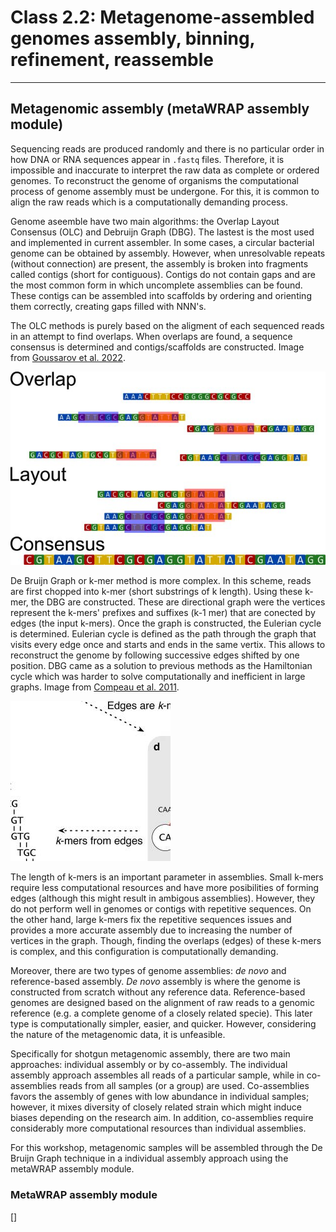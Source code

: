 # Class 2.2: Metagenome-assembled genomes assembly, binning, refinement, reassemble

- - - -

## Metagenomic assembly (metaWRAP assembly module)

Sequencing reads are produced randomly and there is no particular order in how DNA or RNA sequences appear in `.fastq` files. Therefore, it is impossible and inaccurate to interpret the raw data as complete or ordered genomes. To reconstruct the genome of organisms the computational process of genome assembly must be undergone. For this, it is common to align the raw reads which is a computationally demanding process.

Genome aseemble have two main algorithms: the Overlap Layout Consensus (OLC) and Debruijn Graph (DBG). The lastest is the most used and implemented in current assembler. In some cases, a circular bacterial genome can be obtained by assembly. However, when unresolvable repeats (without connection) are present, the assembly is broken into fragments called contigs (short for contiguous). Contigs do not contain gaps and are the most common form in which uncomplete assemblies can be found. These contigs can be assembled into scaffolds by ordering and orienting them correctly, creating gaps filled with NNN's.

The OLC methods is purely based on the aligment of each sequenced reads in an attempt to find overlaps. When overlaps are found, a sequence consensus is determined and contigs/scaffolds are constructed. Image from [Goussarov et al. 2022](https://onlinelibrary.wiley.com/doi/10.1002/mbo3.1298).

![Graphic representation of Overlap Layout Consensus scheme](OLC.jpg)

De Bruijn Graph or k-mer method is more complex. In this scheme, reads are first chopped into k-mer (short substrings of k length). Using these k-mer, the DBG are constructed. These are directional graph were the vertices represent the k-mers' prefixes and suffixes (k-1 mer) that are conected by edges (the input k-mers). Once the graph is constructed, the Eulerian cycle is determined. Eulerian cycle is defined as the path through the graph that visits every edge once and starts and ends in the same vertix. This allows to reconstruct the genome by following successive edges shifted by one position. DBG came as a solution to previous methods as the Hamiltonian cycle which was harder to solve computationally and inefficient in large graphs. Image from [Compeau et al. 2011](https://www.nature.com/articles/nbt.2023).

![Graphic representation of De Bruijn Graph scheme](DBG.jpg)

The length of k-mers is an important parameter in assemblies. Small k-mers require less computational resources and have more posibilities of forming edges (although this might result in ambigous assemblies). However, they do not perform well in genomes or contigs with repetitive sequences. On the other hand, large k-mers fix the repetitive sequences issues and provides a more accurate assembly due to increasing the number of vertices in the graph. Though, finding the overlaps (edges) of these k-mers is complex, and this configuration is computationally demanding.

Moreover, there are two types of genome assemblies: *de novo* and reference-based assembly. *De novo* assembly is where the genome is constructed from scratch without any reference data. Reference-based genomes are designed based on the alignment of raw reads to a genomic reference (e.g. a complete genome of a closely related specie). This later type is computationally simpler, easier, and quicker. However, considering the nature of the metagenomic data, it is unfeasible.

Specifically for shotgun metagenomic assembly, there are two main approaches: individual assembly or by co-assembly. The individual assembly approach assembles all reads of a particular sample, while in co-assemblies reads from all samples (or a group) are used. Co-assemblies favors the assembly of genes with low abundance in individual samples; however, it mixes diversity of closely related strain which might induce biases depending on the research aim. In addition, co-assemblies require considerably more computational resources than individual assemblies.

For this workshop, metagenomic samples will be assembled through the De Bruijn Graph technique in a individual assembly approach using the metaWRAP assembly module.

### MetaWRAP assembly module

[]